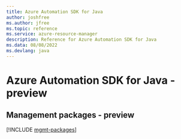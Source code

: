 ```yaml
---
title: Azure Automation SDK for Java
author: joshfree
ms.author: jfree
ms.topic: reference
ms.service: azure-resource-manager
description: Reference for Azure Automation SDK for Java
ms.data: 08/08/2022
ms.devlang: java
---
```

# Azure Automation SDK for Java - preview

## Management packages - preview
[!INCLUDE [mgmt-packages](automation-mgmt-index.md)]